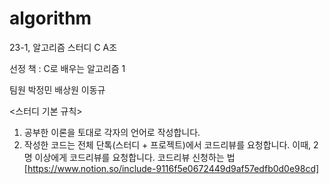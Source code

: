 # algorithm
23-1, 알고리즘 스터디 C A조

선정 책 : C로 배우는 알고리즘 1

팀원 박정민 배상원 이동규

<스터디 기본 규칙>

1. 공부한 이론을 토대로 각자의 언어로 작성합니다.
2. 작성한 코드는 전체 단톡(스터디 + 프로젝트)에서 코드리뷰를 요청합니다. 이때, 2명 이상에게 코드리뷰를 요청합니다.
코드리뷰 신청하는 법 [https://www.notion.so/include-9116f5e0672449d9af57edfb0d0e98cd]
